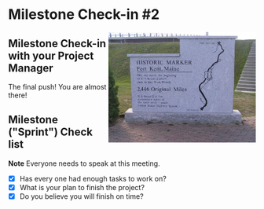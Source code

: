 # Milestone Check-in #2

<img src="./media/fort-kent-marker.jpg" align="right" width="300px"/>

## Milestone Check-in with your Project Manager

The final push! You are almost there!

## Milestone ("Sprint") Check list

**Note** Everyone needs to speak at this meeting.

- [x] Has every one had enough tasks to work on?
- [x] What is your plan to finish the project?
- [x] Do you believe you will finish on time?
